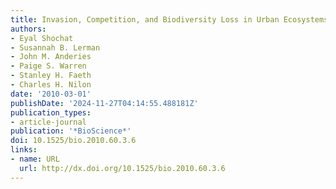 ```yaml
---
title: Invasion, Competition, and Biodiversity Loss in Urban Ecosystems
authors:
- Eyal Shochat
- Susannah B. Lerman
- John M. Anderies
- Paige S. Warren
- Stanley H. Faeth
- Charles H. Nilon
date: '2010-03-01'
publishDate: '2024-11-27T04:14:55.488181Z'
publication_types:
- article-journal
publication: '*BioScience*'
doi: 10.1525/bio.2010.60.3.6
links:
- name: URL
  url: http://dx.doi.org/10.1525/bio.2010.60.3.6
---
```

